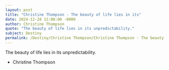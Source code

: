 ```yaml
---
layout: post
title: "Christine Thompson - The beauty of life lies in its"
date: 2024-12-28 12:00:00 -0000
author: Christine Thompson
quote: "The beauty of life lies in its unpredictability."
subject: Destiny
permalink: /Destiny/Christine Thompson/Christine Thompson - The beauty of life lies in its
---
```


The beauty of life lies in its unpredictability.

- Christine Thompson
